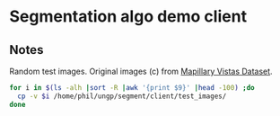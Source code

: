 # Segmentation algo demo client


## Notes

Random test images. Original images (c) from [Mapillary Vistas Dataset](https://www.mapillary.com/dataset/vistas).

```bash
for i in $(ls -alh |sort -R |awk '{print $9}' |head -100) ;do
  cp -v $i /home/phil/ungp/segment/client/test_images/
done
```
